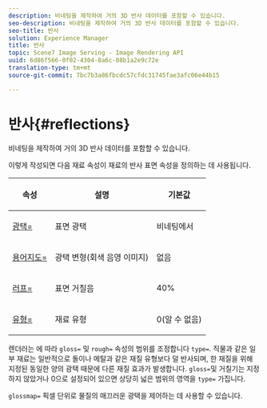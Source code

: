 ```yaml
---
description: 비네팅을 제작하여 거의 3D 반사 데이터를 포함할 수 있습니다.
seo-description: 비네팅을 제작하여 거의 3D 반사 데이터를 포함할 수 있습니다.
seo-title: 반사
solution: Experience Manager
title: 반사
topic: Scene7 Image Serving - Image Rendering API
uuid: 6d86f566-0f02-4304-8a6c-08b1a2e9c72e
translation-type: tm+mt
source-git-commit: 7bc7b3a86fbcdc57cfdc31745fae3afc06e44b15

---
```



# 반사{#reflections}

비네팅을 제작하여 거의 3D 반사 데이터를 포함할 수 있습니다.

이렇게 작성되면 다음 재료 속성이 재료의 반사 표면 속성을 정의하는 데 사용됩니다.

<table id="table_8769C726A17E412FB41F7CB87690B1FE"> 
 <thead> 
  <tr> 
   <th class="entry"> <p>속성 </p> </th> 
   <th class="entry"> <p>설명 </p> </th> 
   <th class="entry"> <p>기본값 </p> </th> 
  </tr> 
 </thead>
 <tbody> 
  <tr> 
   <td> <p><a href="../../../../../../ir-api/http-protocol/image-rendering-api-ref/c-ir-http-protocol-ref/c-ir-http-protocol-command-reference/r-ir-http-gloss.md#reference-325aef2ee51e4e1584a06047427340ca" type="reference" format="dita" scope="local"> <span class="codeph"> 광택=</span></a> </p> </td> 
   <td> <p>표면 광택 </p> </td> 
   <td> <p>비네팅에서 </p> </td> 
  </tr> 
  <tr> 
   <td> <p> <a href="../../../../../../ir-api/http-protocol/image-rendering-api-ref/c-ir-http-protocol-ref/c-ir-http-protocol-command-reference/r-ir-glossmap.md#reference-99940148ae6a401482b2d03c68530f3a" type="reference" format="dita" scope="local"> <span class="codeph"> 용어지도= </span></a> </p> </td> 
   <td> <p>광택 변형(회색 음영 이미지) </p> </td> 
   <td> <p>없음 </p> </td> 
  </tr> 
  <tr> 
   <td> <p> <a href="../../../../../../ir-api/http-protocol/image-rendering-api-ref/c-ir-http-protocol-ref/c-ir-http-protocol-command-reference/r-ir-rough.md#reference-00add846b09f4dc39420bda1ca414180" type="reference" format="dita" scope="local"> <span class="codeph"> 러프= </span></a> </p> </td> 
   <td> <p>표면 거칠음 </p> </td> 
   <td> <p>40% </p> </td> 
  </tr> 
  <tr> 
   <td> <p> <a href="../../../../../../ir-api/http-protocol/image-rendering-api-ref/c-ir-http-protocol-ref/c-ir-http-protocol-command-reference/r-ir-http-type.md#reference-128c7de89e2d46838019b560f3f84a35" type="reference" format="dita" scope="local"> <span class="codeph"> 유형=</span></a> </p> </td> 
   <td> <p>재료 유형 </p> </td> 
   <td> <p>0(알 수 없음) </p> </td> 
  </tr> 
 </tbody> 
</table>

렌더러는 에 따라 `gloss=` 및 `rough=` 속성의 범위를 조정합니다 `type=`. 직물과 같은 일부 재료는 일반적으로 돌이나 메탈과 같은 재질 유형보다 덜 반사되며, 한 재질을 위해 지정된 동일한 양의 광택 때문에 다른 재질 효과가 발생합니다. `gloss=`및 거칠기는 지정하지 않았거나 0으로 설정되어 있으면 상당히 넓은 범위의 영역을 `type=` 가집니다.

`glossmap=` 픽셀 단위로 물질의 매끄러운 광택을 제어하는 데 사용할 수 있습니다.
